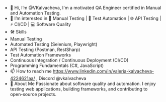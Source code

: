 - 👋 Hi, I’m @VKalvacheva,
    I'm a motivated QA Engineer certified in Manual and Automation Testing. 
- 👀 I’m interested in 🧪 Manual Testing | 🤖 Test Automation | 🌐 API Testing | ⚡ CI/CD | 💻 Software Quality 
- 🛠️ Skills
- Manual Testing  
- Automated Testing (Selenium, Playwright)  
- API Testing (Postman, RestSharp)  
- Test Automation Frameworks  
- Continuous Integration / Continuous Deployment (CI/CD)  
- Programming Fundamentals (C#, JavaScript)
- 📫 How to reach me https://www.linkedin.com/in/valeria-kalvacheva-4224621aa/ , Discord @vkalvacheva
- 📌 About Me
Passionate about software quality and automation. I enjoy testing web applications, building frameworks, and contributing to open-source projects.

<!---
VKalvacheva/VKalvacheva is a ✨ special ✨ repository because its `README.md` (this file) appears on your GitHub profile.
You can click the Preview link to take a look at your changes.
--->
